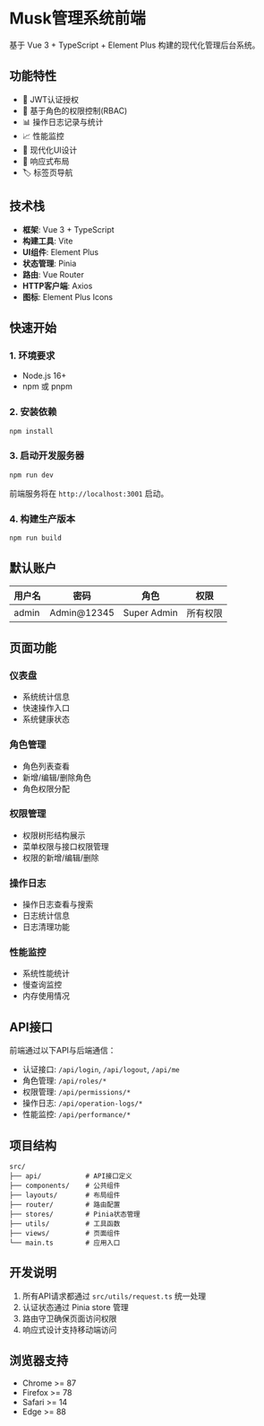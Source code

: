 # Musk管理系统前端

基于 Vue 3 + TypeScript + Element Plus 构建的现代化管理后台系统。

## 功能特性

- 🔐 JWT认证授权
- 👥 基于角色的权限控制(RBAC)
- 📊 操作日志记录与统计
- 📈 性能监控
- 🎨 现代化UI设计
- 📱 响应式布局
- 🏷️ 标签页导航

## 技术栈

- **框架**: Vue 3 + TypeScript
- **构建工具**: Vite
- **UI组件**: Element Plus
- **状态管理**: Pinia
- **路由**: Vue Router
- **HTTP客户端**: Axios
- **图标**: Element Plus Icons

## 快速开始

### 1. 环境要求

- Node.js 16+
- npm 或 pnpm

### 2. 安装依赖

```bash
npm install
```

### 3. 启动开发服务器

```bash
npm run dev
```

前端服务将在 `http://localhost:3001` 启动。

### 4. 构建生产版本

```bash
npm run build
```

## 默认账户

| 用户名 | 密码 | 角色 | 权限 |
|--------|------|------|------|
| admin | Admin@12345 | Super Admin | 所有权限 |

## 页面功能

### 仪表盘
- 系统统计信息
- 快速操作入口
- 系统健康状态

### 角色管理
- 角色列表查看
- 新增/编辑/删除角色
- 角色权限分配

### 权限管理
- 权限树形结构展示
- 菜单权限与接口权限管理
- 权限的新增/编辑/删除

### 操作日志
- 操作日志查看与搜索
- 日志统计信息
- 日志清理功能

### 性能监控
- 系统性能统计
- 慢查询监控
- 内存使用情况

## API接口

前端通过以下API与后端通信：

- 认证接口: `/api/login`, `/api/logout`, `/api/me`
- 角色管理: `/api/roles/*`
- 权限管理: `/api/permissions/*`
- 操作日志: `/api/operation-logs/*`
- 性能监控: `/api/performance/*`

## 项目结构

```
src/
├── api/           # API接口定义
├── components/    # 公共组件
├── layouts/       # 布局组件
├── router/        # 路由配置
├── stores/        # Pinia状态管理
├── utils/         # 工具函数
├── views/         # 页面组件
└── main.ts        # 应用入口
```

## 开发说明

1. 所有API请求都通过 `src/utils/request.ts` 统一处理
2. 认证状态通过 Pinia store 管理
3. 路由守卫确保页面访问权限
4. 响应式设计支持移动端访问

## 浏览器支持

- Chrome >= 87
- Firefox >= 78
- Safari >= 14
- Edge >= 88